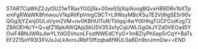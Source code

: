 $START$CqWhZ2JytSl/21wTRaxYGGj5k+00xeSSjXq/AoogBQvxHB9DRv1bXTpxmFgRWaWK8fmwouV1kpRitFpVmgC9CT+L9WsyMBcK5u7E2Vj9IgSE5r90vQGg3jYZxnjOULoVym2VM+nv0KBHUlToR/Tblqq/4wYtXHhgTUCFCioKzg72Z8AOEHk/Y+Q+qfZ16pkAWQApjSkU5V353xfyCqUWLGgGkJYZd0VEOad5YOviF4BNJWRsJlwYLYdGSVncnLFsstNWEdCYyG+1mBZlyPhSep5rCqY+BaTsEF2Z1SoYR3l3XVJxJuLkAxroJRbFDffzqba6flRUL0aBDn9orJmnDw==$END$